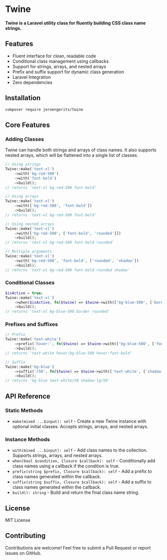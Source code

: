# Twine

**Twine is a Laravel utility class for fluently building CSS class name strings.**

## Features

- Fluent interface for clean, readable code
- Conditional class management using callbacks
- Support for strings, arrays, and nested arrays
- Prefix and suffix support for dynamic class generation
- Laravel Integration
- Zero dependencies

## Installation

```bash
composer require jeroengerits/twine
```

## Core Features

### Adding Classes

Twine can handle both strings and arrays of class names. It also supports nested arrays, which will be flattened into a single list of classes.

```php
// Using strings
Twine::make('text-xl')
    ->with('bg-red-500')
    ->with('font-bold')
    ->build();
// returns 'text-xl bg-red-500 font-bold'

// Using arrays
Twine::make('text-xl')
    ->with(['bg-red-500', 'font-bold'])
    ->build();
// returns 'text-xl bg-red-500 font-bold'

// Using nested arrays
Twine::make('text-xl')
    ->with(['bg-red-500', ['font-bold', 'rounded']])
    ->build();
// returns 'text-xl bg-red-500 font-bold rounded'

// Multiple arguments
Twine::make('text-xl')
    ->with('bg-red-500', 'font-bold', ['rounded', 'shadow'])
    ->build();
// returns 'text-xl bg-red-500 font-bold rounded shadow'
```

### Conditional Classes

```php
$isActive = true;
Twine::make('text-xl')
    ->when($isActive, fn($twine) => $twine->with(['bg-blue-500', ['border', 'rounded']]))
    ->build();
// returns 'text-xl bg-blue-500 border rounded'
```

### Prefixes and Suffixes

```php
// Prefix
Twine::make('text-white')
    ->prefix('hover:', fn($twine) => $twine->with(['bg-blue-500', ['font-bold']]))
    ->build();
// returns 'text-white hover:bg-blue-500 hover:font-bold'

// Suffix
Twine::make('bg-blue')
    ->suffix('/50', fn($twine) => $twine->with(['text-white', ['shadow-lg']]))
    ->build();
// returns 'bg-blue text-white/50 shadow-lg/50'
```

## API Reference

### Static Methods
- `make(mixed ...$input): self` - Create a new Twine instance with optional initial classes. Accepts strings, arrays, and nested arrays.

### Instance Methods
- `with(mixed ...$input): self` - Add class names to the collection. Supports strings, arrays, and nested arrays.
- `when(bool $condition, Closure $callback): self` - Conditionally add class names using a callback if the condition is true.
- `prefix(string $prefix, Closure $callback): self` - Add a prefix to class names generated within the callback.
- `suffix(string $suffix, Closure $callback): self` - Add a suffix to class names generated within the callback.
- `build(): string` - Build and return the final class name string.

## License

MIT License

## Contributing

Contributions are welcome! Feel free to submit a Pull Request or report issues on GitHub.